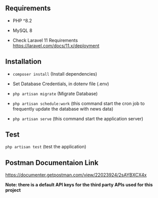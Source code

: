 ## Requirements

* PHP ^8.2
* MySQL 8

* Check Laravel 11 Requirements https://laravel.com/docs/11.x/deployment

## Installation

*  `composer install` (Install dependencies)

* Set Database Credentials, in dotenv file (.env)

* `php artisan migrate` (Migrate Database)

* `php artisan schedule:work` (this command start the cron job to frequently update the database with news data)

 * `php artisan serve` (this command start the application server)

## Test

`php artisan test` (test the application)

## Postman Documentaion Link

https://documenter.getpostman.com/view/22023924/2sAYBXCX4x

**Note: there is a default API keys for the third party APIs used for this project**
